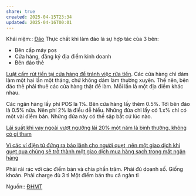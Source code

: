 ```yaml
---
share: true
created: 2025-04-15T23:34
updated: 2025-04-16T00:01
---
```

Khái niệm:: [Đáo](../../../../%E2%9A%A1Hi%E1%BB%83u%20bi%E1%BA%BFt%20s%C3%A2u/%CE%9E%20Kh%C3%A1i%20ni%E1%BB%87m/%C4%90%C3%A1o.md)
Thực chất khi làm đáo là sự hợp tác của 3 bên:
- Bên cấp máy pos
- Cửa hàng, đăng ký địa điểm kinh doanh
- Bên đáo thẻ

[Luật cấm rút tiền tại cửa hàng để tránh việc rửa tiền](../../../Lu%E1%BA%ADt,%20qu%E1%BA%A3n%20l%C3%BD%20nh%C3%A0%20n%C6%B0%E1%BB%9Bc/Ti%E1%BB%81n%20t%E1%BB%87,%20ng%C3%A2n%20h%C3%A0ng/C%E1%BA%A5m%20r%C3%BAt%20ti%E1%BB%81n%20t%E1%BA%A1i%20c%E1%BB%ADa%20h%C3%A0ng%20%C4%91%E1%BB%83%20tr%C3%A1nh%20vi%E1%BB%87c%20r%E1%BB%ADa%20ti%E1%BB%81n.md). Các cửa hàng chỉ dám làm một hai lần một tháng, chứ không dám làm thường xuyên.  Thế nên, bên đáo thẻ phải thuê các cửa hàng thật để làm. Mỗi lần là một địa điểm khác nhau.

Các ngân hàng lấy phí POS là 1%. Bên cửa hàng lấy thêm 0.5%. Tới bên đáo là 0.5% nữa. Nên phí 2% là điều dễ hiểu. Những đứa chỉ lấy có 1.x% chỉ có một vài điểm bán. Những đứa này có thể sập bất cứ lúc nào.

[Lãi suất khi vay ngoài vượt ngưỡng lãi 20% một năm là bình thường, không có gì tham](./L%C3%A3i%20su%E1%BA%A5t%20khi%20vay%20ngo%C3%A0i%20v%C6%B0%E1%BB%A3t%20ng%C6%B0%E1%BB%A1ng%20l%C3%A3i%2020%25%20m%E1%BB%99t%20n%C4%83m%20l%C3%A0%20b%C3%ACnh%20th%C6%B0%E1%BB%9Dng,%20kh%C3%B4ng%20c%C3%B3%20g%C3%AC%20tham.md)

[Vì các ví điện tử đứng ra bảo lãnh cho người quẹt, nên một giao dịch khi quẹt qua chúng sẽ trở thành một giao dịch mua hàng sạch trong mắt ngân hàng](../../../../%E2%9A%A1Hi%E1%BB%83u%20bi%E1%BA%BFt%20s%C3%A2u/T%E1%BB%95%20ch%E1%BB%A9c%20t%C3%A0i%20ch%C3%ADnh/Trung%20gian%20thanh%20to%C3%A1n/V%C3%AC%20c%C3%A1c%20v%C3%AD%20%C4%91i%E1%BB%87n%20t%E1%BB%AD%20%C4%91%E1%BB%A9ng%20ra%20b%E1%BA%A3o%20l%C3%A3nh%20cho%20ng%C6%B0%E1%BB%9Di%20qu%E1%BA%B9t,%20n%C3%AAn%20m%E1%BB%99t%20giao%20d%E1%BB%8Bch%20khi%20qu%E1%BA%B9t%20qua%20ch%C3%BAng%20s%E1%BA%BD%20tr%E1%BB%9F%20th%C3%A0nh%20m%E1%BB%99t%20giao%20d%E1%BB%8Bch%20mua%20h%C3%A0ng%20s%E1%BA%A1ch%20trong%20m%E1%BA%AFt%20ng%C3%A2n%20h%C3%A0ng.md)

Phải rải rác với các điểm bán và chia phần trăm. Phải đủ doanh số. Giống khoán. Phải charge đủ 3 tỉ
Một điểm bán thu cả ngàn tỉ

Nguồn:: [ĐHMT](../../../../%E2%9A%A1Hi%E1%BB%83u%20bi%E1%BA%BFt%20s%C3%A2u/%CE%9E%20Ngu%E1%BB%93n/%C4%90HMT.md)